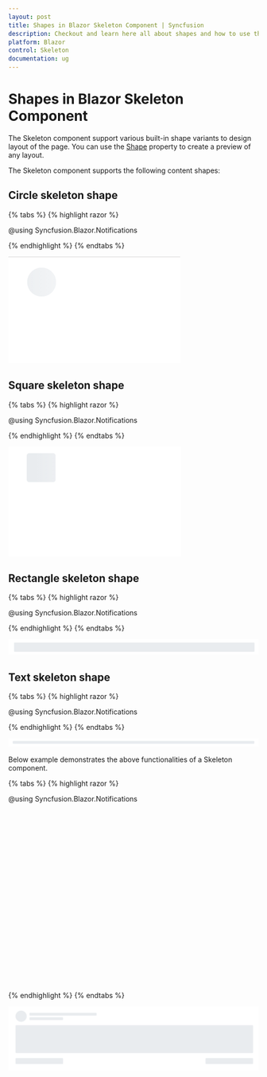 ```yaml
---
layout: post
title: Shapes in Blazor Skeleton Component | Syncfusion
description: Checkout and learn here all about shapes and how to use them in Syncfusion Blazor Skeleton component and much more.
platform: Blazor
control: Skeleton
documentation: ug
---
```


# Shapes in Blazor Skeleton Component

The Skeleton component support various built-in shape variants to design layout of the page. You can use the [Shape](https://help.syncfusion.com/cr/blazor/Syncfusion.Blazor.Notifications.SfSkeleton.html#Syncfusion_Blazor_Notifications_SfSkeleton_Shape) property to create a preview of any layout.

The Skeleton component supports the following content shapes:

## Circle skeleton shape

{% tabs %}
{% highlight razor %}

@using Syncfusion.Blazor.Notifications

<SfSkeleton Shape=SkeletonType.Circle Width="48px"></SfSkeleton>

{% endhighlight %}
{% endtabs %}

![Blazor Skeleton Circle Shape](./images/Blazor-skeleton-circle.png)

## Square skeleton shape

{% tabs %}
{% highlight razor %}

@using Syncfusion.Blazor.Notifications

<SfSkeleton Shape=SkeletonType.Square Width="48px"></SfSkeleton>

{% endhighlight %}
{% endtabs %}

![Blazor Skeleton Square Shape](./images/Blazor-skeleton-square.png)

## Rectangle skeleton shape

{% tabs %}
{% highlight razor %}

@using Syncfusion.Blazor.Notifications

<SfSkeleton Shape=SkeletonType.Rectangle Height="50px"></SfSkeleton>

{% endhighlight %}
{% endtabs %}

![Blazor Skeleton Rectangle Shape](./images/Blazor-skeleton-rectangle.png)

## Text skeleton shape

{% tabs %}
{% highlight razor %}

@using Syncfusion.Blazor.Notifications

<SfSkeleton Shape=SkeletonType.Text Height="15px"></SfSkeleton>

{% endhighlight %}
{% endtabs %}

![Blazor Skeleton Text Shape](./images/Blazor-skeleton-text.png)

Below example demonstrates the above functionalities of a Skeleton component.

{% tabs %}
{% highlight razor %}

@using Syncfusion.Blazor.Notifications

<div id="skeletonCard">
    <div class='cardProfile'>
        <SfSkeleton Shape=SkeletonType.Circle Width= "60px"></SfSkeleton>
    </div>
    <div class="cardinfo">
        <SfSkeleton Width="30%" Height='15px'></SfSkeleton><br/>
        <SfSkeleton Width="15%" Height='15px'></SfSkeleton>
    </div>
    <div class="cardContent">
        <SfSkeleton Shape=SkeletonType.Rectangle Width="100%" Height='150px'></SfSkeleton>
    </div>
    <div class="cardoptions">
        <SfSkeleton Shape=SkeletonType.Rectangle Width="20%" Height='32px'></SfSkeleton>
        <SfSkeleton Shape=SkeletonType.Rectangle Width="20%" Height='32px'></SfSkeleton>
    </div>
</div>

<style>
    #skeletonCard {
        padding: 10px;
        line-height: inherit;
        height: 330px;
    }

    #skeletonCard .cardProfile {
        float: left;
        margin-right: 15px;
    }

    #skeletonCard .cardinfo {
        margin-top: 10px;
        overflow: hidden;
    }

    #skeletonCard .cardContent {
        margin: 20px 0px 20px;
    }

    #skeletonCard .cardoptions {
        display: flex;
        justify-content: space-between;
    }
</style>

{% endhighlight %}
{% endtabs %}

![Blazor Skeleton Shapes](./images/Blazor-skeleton-shapes.png)